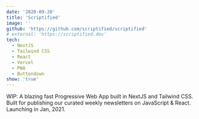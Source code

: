 ```yaml
---
date: '2020-09-20'
title: 'Scriptified'
image: ''
github: 'https://github.com/scriptified/scriptified'
# external: 'https://scriptified.dev'
tech:
  - NextJS
  - Tailwind CSS
  - React
  - Vercel
  - PWA
  - Buttondown
show: 'true'
---
```


WIP: A blazing fast Progressive Web App built in NextJS and Tailwind CSS.
Built for publishing our curated weekly newsletters on JavaScript & React.
Launching in Jan, 2021.
